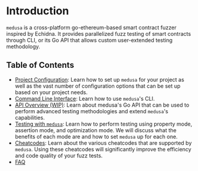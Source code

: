 # Introduction

`medusa` is a cross-platform go-ethereum-based smart contract fuzzer inspired by Echidna. It provides parallelized fuzz testing of smart contracts through CLI, or its Go API that allows custom user-extended testing methodology.

## Table of Contents

- [Project Configuration](./project-configuration.md): Learn how to set up `medusa` for your project as well as the vast number of configuration options that can be set up based on your project needs.
- [Command Line Interface](./command-line-interface.md): Learn how to use `medusa`'s CLI.
- [API Overview (WIP)](./api-overview.md): Learn about medusa's Go API that can be used to perform advanced testing methodologies and extend `medusa`'s capabilities.
- [Testing with `medusa`](./writing-tests.md): Learn how to perform testing using property mode, assertion mode, and optimization mode. We will discuss what the benefits of each mode are and how to set `medusa` up for each one.
- [Cheatcodes](./cheatcodes.md): Learn about the various cheatcodes that are supported by `medusa`. Using these cheatcodes will significantly improve the efficiency and code quality of your fuzz tests.
- [FAQ](./faq.md)
